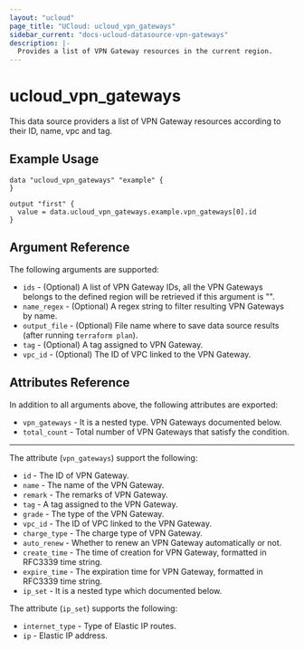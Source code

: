 ```yaml
---
layout: "ucloud"
page_title: "UCloud: ucloud_vpn_gateways"
sidebar_current: "docs-ucloud-datasource-vpn-gateways"
description: |-
  Provides a list of VPN Gateway resources in the current region.
---
```


# ucloud_vpn_gateways

This data source providers a list of VPN Gateway resources according to their ID, name, vpc and tag.

## Example Usage

```hcl
data "ucloud_vpn_gateways" "example" {
}

output "first" {
  value = data.ucloud_vpn_gateways.example.vpn_gateways[0].id
}
```

## Argument Reference

The following arguments are supported:

* `ids` - (Optional) A list of VPN Gateway IDs, all the VPN Gateways belongs to the defined region will be retrieved if this argument is "".
* `name_regex` - (Optional) A regex string to filter resulting VPN Gateways by name.
* `output_file` - (Optional) File name where to save data source results (after running `terraform plan`).
* `tag` - (Optional) A tag assigned to VPN Gateway.
* `vpc_id` - (Optional) The ID of VPC linked to the VPN Gateway.

## Attributes Reference

In addition to all arguments above, the following attributes are exported:

* `vpn_gateways` - It is a nested type. VPN Gateways documented below.
* `total_count` - Total number of VPN Gateways that satisfy the condition.

- - -

The attribute (`vpn_gateways`) support the following:

* `id` - The ID of VPN Gateway.
* `name` - The name of the VPN Gateway.
* `remark` - The remarks of VPN Gateway.
* `tag` - A tag assigned to the VPN Gateway.
* `grade` - The type of the VPN Gateway.
* `vpc_id` - The ID of VPC linked to the VPN Gateway.
* `charge_type` - The charge type of VPN Gateway.
* `auto_renew` - Whether to renew an VPN Gateway automatically or not.
* `create_time` - The time of creation for VPN Gateway, formatted in RFC3339 time string.
* `expire_time` - The expiration time for VPN Gateway, formatted in RFC3339 time string.
* `ip_set` - It is a nested type which documented below.

The attribute (`ip_set`) supports the following:

* `internet_type` - Type of Elastic IP routes.
* `ip` - Elastic IP address.